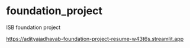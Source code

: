 # foundation_project
ISB foundation project


https://adityajadhavab-foundation-project-resume-w43t6s.streamlit.app

